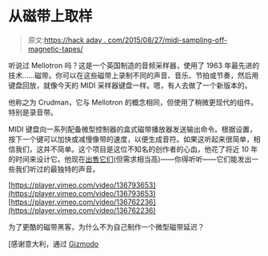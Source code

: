 # 从磁带上取样

> 原文:[https://hack aday . com/2015/08/27/midi-sampling-off-magnetic-tapes/](https://hackaday.com/2015/08/27/midi-sampling-off-magnetic-tapes/)

听说过 Mellotron 吗？这是一个英国制造的音频采样器，使用了 1963 年最先进的技术……磁带。你可以在这些磁带上录制不同的声音、音乐、节拍或节奏，然后用键盘回放，就像今天的 MIDI 采样器键盘一样。嗯，有人去做了一个新版本的。

他称之为 Crudman，它与 Mellotron 的概念相同，但使用了稍微更现代的组件。特别是录音带。

MIDI 键盘向一系列配备微型控制器的盒式磁带播放器发送输出命令。根据设置，按下一个键可以加快或减慢像带的速度，以便生成音符。如果这听起来很简单，相信我们，这并不简单。这个项目是这位不知名的创作者的心血，他花了将近 10 年的时间来设计它。他现在[出售它们](http://www.crudlabs.org/?section=buy)(但需求相当高)——你得听听——它们能发出一些我们听过的最独特的声音。

[https://player.vimeo.com/video/136793653](https://player.vimeo.com/video/136793653)[https://player.vimeo.com/video/136762236](https://player.vimeo.com/video/136762236)

为了更酷的磁带黑客，为什么不为自己制作一个微型磁带延迟？

[感谢意大利，通过 [Gizmodo](http://gizmodo.com/hacker-turns-casette-players-into-creepy-diy-synth-1725854102)